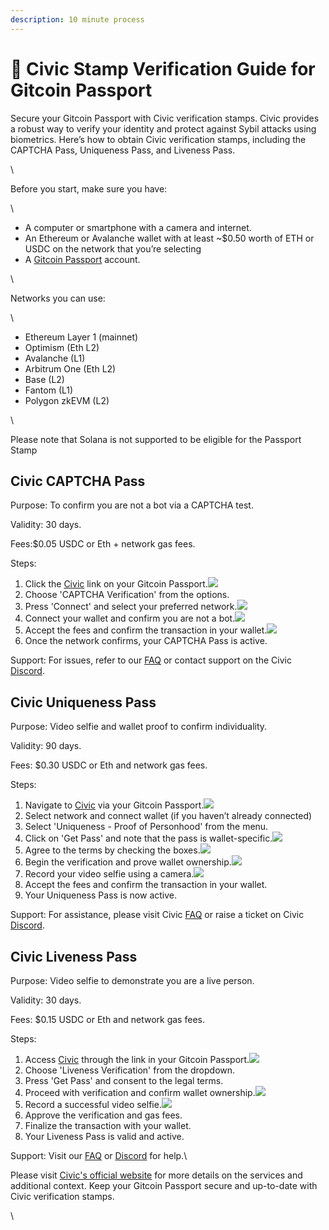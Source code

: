 ```yaml
---
description: 10 minute process
---
```


# 🔌 Civic Stamp Verification Guide for Gitcoin Passport

Secure your Gitcoin Passport with Civic verification stamps. Civic provides a robust way to verify your identity and protect against Sybil attacks using biometrics. Here’s how to obtain Civic verification stamps, including the CAPTCHA Pass, Uniqueness Pass, and Liveness Pass.

\


Before you start, make sure you have:

\


* A computer or smartphone with a camera and internet.
* An Ethereum or Avalanche wallet with at least \~$0.50 worth of ETH or USDC on the network that you’re selecting
* A [Gitcoin Passport](https://passport.gitcoin.co/) account.

\


Networks you can use:

\


* Ethereum Layer 1 (mainnet)
* Optimism (Eth L2)
* Avalanche (L1)
* Arbitrum One (Eth L2)
* Base (L2)
* Fantom (L1)
* Polygon zkEVM (L2)

\


Please note that Solana is not supported to be eligible for the Passport Stamp

## Civic CAPTCHA Pass

Purpose: To confirm you are not a bot via a CAPTCHA test.

Validity: 30 days.

Fees:$0.05 USDC or Eth + network gas fees.

Steps:

1. Click the [Civic](https://getpass.civic.com/?scope=uniqueness,captcha,liveness\&chain=polygon,arbitrum%20one,xdc,ethereum,fantom,optimism,base,avalanche\&referrer=gitcoin-passport) link on your Gitcoin Passport.![](https://lh7-us.googleusercontent.com/UpJEuNVZgMyHZkHojIrVpC5fA3pSjt-6J5m73q4b426w8YuJY0uWqCpfiKhgp8yR8sEKb1ivDHWYGQ\_eMPQLsUmJR5UW4ITGeKFxqo6H1RqS\_2snTciLm8F2ntWwbGrLv5HwUC3WoarK9iel1xVNoRU)
2. Choose 'CAPTCHA Verification' from the options.
3. Press 'Connect' and select your preferred network.![](https://lh7-us.googleusercontent.com/TTgsSde0LevA1UDPIp9q8rZJwY8qzM6T2qgKgc3GaJx1OTs38AgeU9sQMJTlrBUZx2FsEDYjOY6J-XwYMKxoD07TBMjXpvqwquGx7aLtEcKzobNAJ1pswVwuEAtHDQ0psCWDkRxPFAnxFpISQTq-Y3c)
4. Connect your wallet and confirm you are not a bot.![](https://lh7-us.googleusercontent.com/jG5Bv1ghJ23VMKrcu8iZby4\_Otl9JkQCPlUtA8covKGkXMxv\_lk8oFx87GJkev\_zjmA\_MBRR4lJypS5HObLLJk\_\_ehTJt4-r6zUw2-Mr\_jQRm7en8hlFBl7bndh0caz6GjwP4sXVe-uBtogD00kWIjw)
5. Accept the fees and confirm the transaction in your wallet.![](https://lh7-us.googleusercontent.com/7U4w5gftQSX2TifHNmQQwWRgj2tL6PN\_-k765oOZc2FNXhYiy7DFZu3aL0wGjAFeAfzylOtQPtkYEm7gbVGpjEKO39heUIVKARHmVkt0dgsWaDvWRDD3Sl0\_Q5AQ7pw\_bdsTMdUuNn\_epYixjmAmHu0)
6. Once the network confirms, your CAPTCHA Pass is active.

Support: For issues, refer to our [FAQ](https://support.civic.com/hc/en-us/articles/16621325797399-Gitcoin-FAQ) or contact support on the Civic [Discord](https://discord.com/invite/MWmhXauJw8/).

## Civic Uniqueness Pass

Purpose: Video selfie and wallet proof to confirm individuality.

Validity: 90 days.

Fees: $0.30 USDC or Eth and network gas fees.

Steps:

1. Navigate to [Civic](https://getpass.civic.com/?scope=uniqueness,captcha,liveness\&chain=polygon,arbitrum%20one,xdc,ethereum,fantom,optimism,base,avalanche\&referrer=gitcoin-passport) via your Gitcoin Passport.![](https://lh7-us.googleusercontent.com/UpJEuNVZgMyHZkHojIrVpC5fA3pSjt-6J5m73q4b426w8YuJY0uWqCpfiKhgp8yR8sEKb1ivDHWYGQ\_eMPQLsUmJR5UW4ITGeKFxqo6H1RqS\_2snTciLm8F2ntWwbGrLv5HwUC3WoarK9iel1xVNoRU)
2. Select network and connect wallet (if you haven’t already connected)
3. Select 'Uniqueness - Proof of Personhood' from the menu.
4. Click on 'Get Pass' and note that the pass is wallet-specific.![](https://lh7-us.googleusercontent.com/G6dg5-FtM37FvGOqNY\_nA5ORSPPG8kVLFiXz3dPzKAj0-NG8IRLGujkpy1mUjRQr5GqmLMpQk5xZXTYsncSaehM9wkRBvGtIWDhB4q8sOYEefovJDfFmHEkOPGajFxh2\_IqHDEyqYcIAFV6vE5QXgEg)
5. Agree to the terms by checking the boxes.![](https://lh7-us.googleusercontent.com/\_9Ti4Gksl3nQnvguv38UDXhdkROnYiCp50VrdHp3k7CHbn54RkwrHphzyx0cj-IgOCQuJir2n92BPW8PkVmzcMr59fZqkeiaF9GQvNRz7iQgE8ki3AAlX6b6Vq1GhAA6hjA2CroQ2mBG1yQvt2Sh278)
6. Begin the verification and prove wallet ownership.![](https://lh7-us.googleusercontent.com/fR0TxnvFP5seZv4ndqVR2dBdoPfceX7gbZ1cVgTZzTP\_2-3c5nZ1BlNUMnlqyjeX8Xi0ygoWGPrsCj6YJidw0JvGiznxNebl2rAmoTqpvIn8WsHMqqAbIJKP2KohGJ-GEwBgGYVeuwVv0VudnsNkGuE)
7. Record your video selfie using a camera.![](https://lh7-us.googleusercontent.com/zYEZhBswQwYNnyOj009853lLfCBmb7NKM9O1Fi5t1wCea6zj3HpYlAnMSEUK1oxz0X-bfrSkxvtgDqgBMkjcNRH-8BuHu4\_2UXfxGDKpEJEAetpp8QgAyTPFRXFfEnQBZ1Fp0XOLhv1jI2TYaYLbN30)
8. Accept the fees and confirm the transaction in your wallet.
9. Your Uniqueness Pass is now active.

Support: For assistance, please visit Civic [FAQ](https://support.civic.com/hc/en-us/articles/16621325797399-Gitcoin-FAQ) or raise a ticket on Civic [Discord](https://discord.com/invite/MWmhXauJw8/).

## Civic Liveness Pass

Purpose: Video selfie to demonstrate you are a live person.

Validity: 30 days.

Fees: $0.15 USDC or Eth and network gas fees.

Steps:

1. Access [Civic](https://getpass.civic.com/?scope=uniqueness,captcha,liveness\&chain=polygon,arbitrum%20one,xdc,ethereum,fantom,optimism,base,avalanche\&referrer=gitcoin-passport) through the link in your Gitcoin Passport.![](https://lh7-us.googleusercontent.com/UpJEuNVZgMyHZkHojIrVpC5fA3pSjt-6J5m73q4b426w8YuJY0uWqCpfiKhgp8yR8sEKb1ivDHWYGQ\_eMPQLsUmJR5UW4ITGeKFxqo6H1RqS\_2snTciLm8F2ntWwbGrLv5HwUC3WoarK9iel1xVNoRU)
2. Choose 'Liveness Verification' from the dropdown.
3. Press 'Get Pass' and consent to the legal terms.
4. Proceed with verification and confirm wallet ownership.![](https://lh7-us.googleusercontent.com/fR0TxnvFP5seZv4ndqVR2dBdoPfceX7gbZ1cVgTZzTP\_2-3c5nZ1BlNUMnlqyjeX8Xi0ygoWGPrsCj6YJidw0JvGiznxNebl2rAmoTqpvIn8WsHMqqAbIJKP2KohGJ-GEwBgGYVeuwVv0VudnsNkGuE)
5. Record a successful video selfie.![](https://lh7-us.googleusercontent.com/agYOTP7y\_tvUAq4IoAh5L3k0U9u8VMQVn2m0KO7OwJs\_e2qr\_kWQ6zXOCq5D7si5S0CP5ajZLupMPLZD9SycKW-vesTui1dApGww5MIl2y-XwZvNJ6kWMt0c7SFEwCX0wvWh1ArK2FlZysZVSha\_2kE)
6. Approve the verification and gas fees.
7. Finalize the transaction with your wallet.
8. Your Liveness Pass is valid and active.

Support: Visit our [FAQ](https://support.civic.com/hc/en-us/articles/16621325797399-Gitcoin-FAQ) or [Discord](https://discord.com/invite/MWmhXauJw8/) for help.\


Please visit [Civic's official website](https://www.civic.com/) for more details on the services and additional context. Keep your Gitcoin Passport secure and up-to-date with Civic verification stamps.

\
